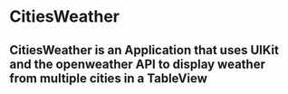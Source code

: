 # CitiesWeather

## CitiesWeather is an Application that uses UIKit and the openweather API to display weather from multiple cities in a TableView
